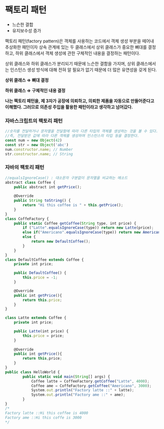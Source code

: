 # 팩토리 패턴

- 느슨한 결합
- 유지보수성 증가

팩토리 패턴(factory pattern)은 객체를 사용하는 코드에서 객체 생성 부분을 떼어내 추상화한 패턴이자 상속 관계에 있는 두 클래스에서 상위 클래스가 중요한 뼈대를 결정하고, 하위 클래스에서 객체 생성에 관한 구체적인 내용을 결정하는 패턴이다.

상위 클래스와 하위 클래스가 분리되기 때문에 느슨한 결함을 가지며, 상위 클래스에서는 인스턴스 생성 방식에 대해 전혀 알 필요가 없기 때문에 더 많은 유연성을 갖게 된다.

**상위 클래스 ⇒ 뼈대 결정**

**하위 클래스 ⇒ 구체적인 내용 결정**

**나는 팩토리 패턴을, 제 3자가 공장에 의뢰하고, 의뢰한 제품을 자동으로 만들어준다고 이해했다. 그러므로 의존성 주입을 활용한 패턴이라고 생각하고 넘어갔다.**

### 자바스크립트의 팩토리 패턴

```jsx
//숫자를 전달하거나 문자열을 전달함에 따라 다른 타입의 객체를 생성하는 것을 볼 수 있다.
//즉, 전달받은 값에 따라 다른 객체를 생성하며 인스턴스의 타입 등을 결정한다.
const num = new Object(42)
const str = new Object('abc')
num.constructor.name; // Number
str.constructor.name; // String
```

### 자바의 팩토리 패턴

```jsx
//equalsIgnoreCase() : 대소문자 구분없이 문자열을 비교하는 메소드
abstract class Coffee {
	public abstract int getPrice();
	
	@Override
	public String toString() {
		return "Hi this coffee is " + this.getPrice();
	}
}
class CoffeFactory {
	public static Coffee getCoffee(String type, int price) {
		if ("Latte".equalsIgnoreCase(type)) return new Latte(price);
		else if("Americano".equalsIgnoreCase(type)) return new Americano(price);
		else {
			return new DefaultCoffee();
		}
	}
}
class DefaultCoffee extends Coffee {
	private int price;

	public DefaultCoffee() {
		this.price = -1;
	}

	@Override
	public int getPrice(){
		return this.price;
	}
}

class Latte extends Coffee {
	private int price;

	public Latte(int price) {
		this.price = price;
	}
	
	@Override
	public int getPrice(){
		return this,price;
	}
}
public class HelloWorld {
		public static void main(String[] args) {
			Coffee latte = CoffeeFactory.getCoffee("Latte", 4000);
			Coffee ame = CoffeFactory.getCoffee("Americano", 3000);
			System.out.println("Factory latte ::" + latte);
			System.out.println("Factory ame ::" + ame);
		}
}
/*
Factory latte ::Hi this coffee is 4000
Factory ame ::Hi this coffe is 3000
*/
```